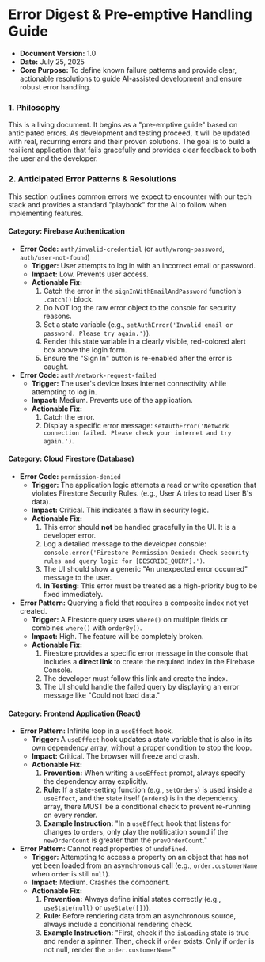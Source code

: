 # **Error Digest & Pre-emptive Handling Guide**

- **Document Version:** 1.0
- **Date:** July 25, 2025
- **Core Purpose:** To define known failure patterns and provide clear, actionable resolutions to guide AI-assisted development and ensure robust error handling.

### **1\. Philosophy**

This is a living document. It begins as a "pre-emptive guide" based on anticipated errors. As development and testing proceed, it will be updated with real, recurring errors and their proven solutions. The goal is to build a resilient application that fails gracefully and provides clear feedback to both the user and the developer.

### **2\. Anticipated Error Patterns & Resolutions**

This section outlines common errors we expect to encounter with our tech stack and provides a standard "playbook" for the AI to follow when implementing features.

#### **Category: Firebase Authentication**

- **Error Code:** `auth/invalid-credential` (or `auth/wrong-password`, `auth/user-not-found`)
  - **Trigger:** User attempts to log in with an incorrect email or password.
  - **Impact:** Low. Prevents user access.
  - **Actionable Fix:**
    1. Catch the error in the `signInWithEmailAndPassword` function's `.catch()` block.
    2. Do NOT log the raw error object to the console for security reasons.
    3. Set a state variable (e.g., `setAuthError('Invalid email or password. Please try again.')`).
    4. Render this state variable in a clearly visible, red-colored alert box above the login form.
    5. Ensure the "Sign In" button is re-enabled after the error is caught.
- **Error Code:** `auth/network-request-failed`
  - **Trigger:** The user's device loses internet connectivity while attempting to log in.
  - **Impact:** Medium. Prevents use of the application.
  - **Actionable Fix:**
    1. Catch the error.
    2. Display a specific error message: `setAuthError('Network connection failed. Please check your internet and try again.')`.

####

####

#### **Category: Cloud Firestore (Database)**

- **Error Code:** `permission-denied`
  - **Trigger:** The application logic attempts a read or write operation that violates Firestore Security Rules. (e.g., User A tries to read User B's data).
  - **Impact:** Critical. This indicates a flaw in security logic.
  - **Actionable Fix:**
    1. This error should **not** be handled gracefully in the UI. It is a developer error.
    2. Log a detailed message to the developer console: `console.error('Firestore Permission Denied: Check security rules and query logic for [DESCRIBE_QUERY].')`.
    3. The UI should show a generic "An unexpected error occurred" message to the user.
    4. **In Testing:** This error must be treated as a high-priority bug to be fixed immediately.
- **Error Pattern:** Querying a field that requires a composite index not yet created.
  - **Trigger:** A Firestore query uses `where()` on multiple fields or combines `where()` with `orderBy()`.
  - **Impact:** High. The feature will be completely broken.
  - **Actionable Fix:**
    1. Firestore provides a specific error message in the console that includes a **direct link** to create the required index in the Firebase Console.
    2. The developer must follow this link and create the index.
    3. The UI should handle the failed query by displaying an error message like "Could not load data."

#### **Category: Frontend Application (React)**

- **Error Pattern:** Infinite loop in a `useEffect` hook.
  - **Trigger:** A `useEffect` hook updates a state variable that is also in its own dependency array, without a proper condition to stop the loop.
  - **Impact:** Critical. The browser will freeze and crash.
  - **Actionable Fix:**
    1. **Prevention:** When writing a `useEffect` prompt, always specify the dependency array explicitly.
    2. **Rule:** If a state-setting function (e.g., `setOrders`) is used inside a `useEffect`, and the state itself (`orders`) is in the dependency array, there MUST be a conditional check to prevent re-running on every render.
    3. **Example Instruction:** "In a `useEffect` hook that listens for changes to `orders`, only play the notification sound if the `newOrderCount` is greater than the `prevOrderCount`."
- **Error Pattern:** Cannot read properties of `undefined`.
  - **Trigger:** Attempting to access a property on an object that has not yet been loaded from an asynchronous call (e.g., `order.customerName` when `order` is still `null`).
  - **Impact:** Medium. Crashes the component.
  - **Actionable Fix:**
    1. **Prevention:** Always define initial states correctly (e.g., `useState(null)` or `useState([])`).
    2. **Rule:** Before rendering data from an asynchronous source, always include a conditional rendering check.
    3. **Example Instruction:** "First, check if the `isLoading` state is true and render a spinner. Then, check if `order` exists. Only if `order` is not null, render the `order.customerName`."
